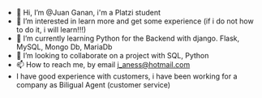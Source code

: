 - 👋 Hi, I’m @Juan Ganan, i'm a Platzi student
- 👀 I’m interested in learn more and get some experience (if i do not how to do it, i will learn!!!)
- 🌱 I’m currently learning Python for the Backend with django. Flask, MySQL, Mongo Db, MariaDb
- 💞️ I’m looking to collaborate on a project with SQL, Python
- 📫 How to reach me, by email j_aness@hotmail.com
- I have good experience with customers, i have been working for a company as Biligual Agent (customer service)

<!---
JuanesEsGanan/JuanesEsGanan is a ✨ special ✨ repository because its `README.md` (this file) appears on your GitHub profile.
You can click the Preview link to take a look at your changes.
--->
